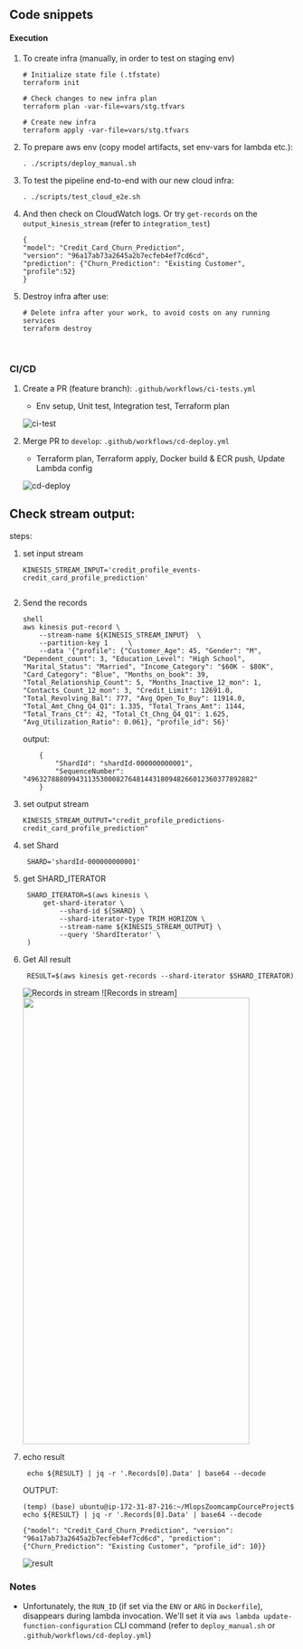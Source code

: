 ## Code snippets



#### Execution


1. To create infra (manually, in order to test on staging env)
    ```shell
    # Initialize state file (.tfstate)
    terraform init

    # Check changes to new infra plan
    terraform plan -var-file=vars/stg.tfvars
    ```

    ```shell
    # Create new infra
    terraform apply -var-file=vars/stg.tfvars
    ```

2. To prepare aws env (copy model artifacts, set env-vars for lambda etc.):
    ```
    . ./scripts/deploy_manual.sh
    ```

3. To test the pipeline end-to-end with our new cloud infra:
    ```
    . ./scripts/test_cloud_e2e.sh
    ``` 

4. And then check on CloudWatch logs. Or try `get-records` on the `output_kinesis_stream` (refer to `integration_test`)

    ```
   {
    "model": "Credit_Card_Churn_Prediction",
    "version": "96a17ab73a2645a2b7ecfeb4ef7cd6cd",
    "prediction": {"Churn_Prediction": "Existing Customer", "profile":52}
    }
    
    ``` 
  

5. Destroy infra after use:
    ```shell
    # Delete infra after your work, to avoid costs on any running services
    terraform destroy
    ```

<br>

### CI/CD

1. Create a PR (feature branch): `.github/workflows/ci-tests.yml`
    * Env setup, Unit test, Integration test, Terraform plan

    ![ci-test](/allconcept/images/CI-tests.png)
2. Merge PR to `develop`: `.github/workflows/cd-deploy.yml`
    * Terraform plan, Terraform apply, Docker build & ECR push, Update Lambda config

    ![cd-deploy](/allconcept/images/CD-deploy.png)




## Check stream output:
steps:
1. set input stream
   ```
   KINESIS_STREAM_INPUT='credit_profile_events-credit_card_profile_prediction'
    
    ``` 

2. Send the records

   ```
   shell 
   aws kinesis put-record \
       --stream-name ${KINESIS_STREAM_INPUT}  \
       --partition-key 1     \
       --data '{"profile": {"Customer_Age": 45, "Gender": "M", "Dependent_count": 3, "Education_Level": "High School", "Marital_Status": "Married", "Income_Category": "$60K - $80K", "Card_Category": "Blue", "Months_on_book": 39, "Total_Relationship_Count": 5, "Months_Inactive_12_mon": 1, "Contacts_Count_12_mon": 3, "Credit_Limit": 12691.0, "Total_Revolving_Bal": 777, "Avg_Open_To_Buy": 11914.0, "Total_Amt_Chng_Q4_Q1": 1.335, "Total_Trans_Amt": 1144, "Total_Trans_Ct": 42, "Total_Ct_Chng_Q4_Q1": 1.625, "Avg_Utilization_Ratio": 0.061}, "profile_id": 56}'
    ``` 
   output:

    ```
        {
            "ShardId": "shardId-000000000001",
            "SequenceNumber": "49632788809943113530008276481443180948266012360377892882"
        }
    ``` 

3. set output stream

    ```
    KINESIS_STREAM_OUTPUT="credit_profile_predictions-credit_card_profile_prediction"
    ``` 

4. set Shard 
   ```
    SHARD='shardId-000000000001'
    ``` 
5. get SHARD_ITERATOR
   ```
    SHARD_ITERATOR=$(aws kinesis \
        get-shard-iterator \
            --shard-id ${SHARD} \
            --shard-iterator-type TRIM_HORIZON \
            --stream-name ${KINESIS_STREAM_OUTPUT} \
            --query 'ShardIterator' \
    )
    ``` 
6. Get All result
   ```
    RESULT=$(aws kinesis get-records --shard-iterator $SHARD_ITERATOR)
    ``` 
    ![Records in stream](/allconcept/images/echo1.png)
    ![Records in stream]<img src="https://allconcept/images/echo1.png" width="400" height="790">
7. echo result
   ```
    echo ${RESULT} | jq -r '.Records[0].Data' | base64 --decode

    ``` 
    OUTPUT: 

    ```
    (temp) (base) ubuntu@ip-172-31-87-216:~/MlopsZoomcampCourceProject$ echo ${RESULT} | jq -r '.Records[0].Data' | base64 --decode

    {"model": "Credit_Card_Churn_Prediction", "version": "96a17ab73a2645a2b7ecfeb4ef7cd6cd", "prediction": {"Churn_Prediction": "Existing Customer", "profile_id": 10}}

    ``` 
    
    ![result](/allconcept/images/echo2.png)







### Notes

* Unfortunately, the `RUN_ID` (if set via the `ENV` or `ARG` in `Dockerfile`), disappears during lambda invocation.
We'll set it via `aws lambda update-function-configuration` CLI command (refer to `deploy_manual.sh` or `.github/workflows/cd-deploy.yml`)
    
